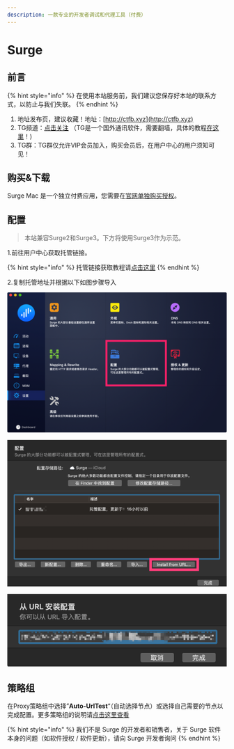 ```yaml
---
description: 一款专业的开发者调试和代理工具（付费）
---
```


# Surge

## 前言

{% hint style="info" %}
在使用本站服务前，我们建议您保存好本站的联系方式，以防止与我们失联。
{% endhint %}

1. 地址发布页，建议收藏！地址：[http://ctfb.xyz](http://ctfb.xyz)
2. TG频道：[点击关注](https://t.me/cctcloud) （TG是一个国外通讯软件，需要翻墙，具体的教程[在这里](../../advanced/telegram.md)！\)
3. TG群：TG群仅允许VIP会员加入，购买会员后，在用户中心的用户须知可见！

## 购买&下载

Surge Mac 是一个独立付费应用，您需要在[官网单独购买授权](https://nssurge.com/)。

## 配置

> 本站兼容Surge2和Surge3。下方将使用Surge3作为示范。

1.前往用户中心获取托管链接。

{% hint style="info" %}
托管链接获取教程请[点击这里](../../panel.md#ding-yue-tuo-guan-lian-jie)
{% endhint %}

2.复制托管地址并根据以下如图步骤导入

![](../../.gitbook/assets/assets_-la4mieazusjdlrk1ejx_-lrqplgudkfjalnjwktw_-lrqpm90x7v0q4lp7chr_jietu20181116-152325.png)

![](../../.gitbook/assets/snipaste_2019-05-29_17-19-54.png)

![](../../.gitbook/assets/snipaste_2019-05-29_17-20-20.png)

## 策略组

在Proxy策略组中选择”**Auto-UrlTest**“（自动选择节点）或选择自己需要的节点以完成配置。更多策略组的说明请[点击这里查看](../../advanced/rules.md)

{% hint style="info" %}
我们不是 Surge 的开发者和销售者，关于 Surge 软件本身的问题（如软件授权 / 软件更新），请向 Surge 开发者询问
{% endhint %}

